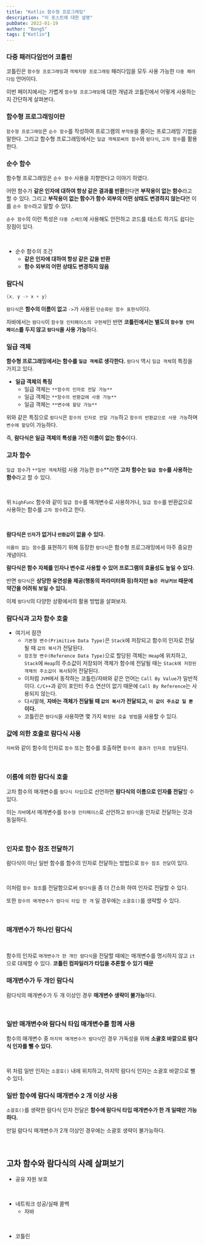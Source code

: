 ```yaml
---
title: "Kotlin 함수형 프로그래밍"
description: "이 포스트에 대한 설명"
pubDate: 2022-01-19
author: "Bong5"
tags: ["Kotlin"]
---
```

### 다중 패러다임언어 코틀린

코틀린은 `함수형 프로그래밍`과 `객체지향 프로그래밍` 패러다임을 모두 사용 가능한 `다중 패러다임` 언어이다.

이번 페이지에서는 가볍게 `함수형 프로그래밍`에 대한 개념과 코틀린에서 어떻게 사용하는지 간단하게 살펴본다.

### 함수형 프로그래밍이란

`함수형 프로그래밍`은 `순수 함수`를 작성하여 프로그램의 `부작용`을 줄이는 프로그래밍 기법을 말한다. 그리고 함수형 프로그래밍에서는 `일급 객체로써의 함수`와 `람다식`, `고차 함수`를 활용한다.

### 순수 함수

함수형 프로그래밍은 `순수 함수` 사용을 지향한다고 이야기 하였다.

어떤 함수가 **같은 인자에 대하여 항상 같은 결과를 반환**한다면 **부작용이 없는 함수**라고 할 수 있다. 그리고 **부작용이 없는 함수가 함수 외부의 어떤 상태도 변경하지 않는다**면 이를 `순수 함수`라고 말할 수 있다.

`순수 함수`의 이런 특성은 `다중 스레드`에 사용해도 안전하고 코드를 테스트 하기도 쉽다는 장점이 있다.

<script src="https://gist.github.com/BongHoLee/96868218966adc60dc7c211775e2ab92.js"></script>
<br>

- 순수 함수의 조건
    - **같은 인자에 대하여 항상 같은 값을 반환**
    - **함수 외부의 어떤 상태도 변경하지 않음**

### 람다식

```kotlin
{x, y -> x + y}
```

`람다식`은 **함수의 이름이 없고** `->`가 사용된 `단순화된 함수 표현식`이다.

자바에서는 `람다식`이 `함수형 인터페이스의 구현체`인 반면 **코틀린에서는 별도의 `함수형 인터페이스`를 두지 않고 `람다식`을 사용 가능**하다.

### 일급 객체

**함수형 프로그래밍에서는 함수를 `일급 객체`로 생각한다.** `람다식` 역시 `일급 객체`의 특징을 가지고 있다.

- **일급 객체의 특징**
    - 일급 객체는 `**함수의 인자로 전달 가능**`
    - 일급 객체는 `**함수의 반환값에 사용 가능**`
    - 일급 객체는 `**변수에 할당 가능**`

위와 같은 특징으로 `람다식`은 `함수의 인자로 전달 가능`하고 `함수의 반환값으로 사용 가능`하며 `변수에 할당`이 가능하다.

즉, **람다식은 일급 객체의 특성을 가진 이름이 없는 함수**이다.

### 고차 함수

`일급 함수`가 `**일반 객체`처럼 사용 가능한 `함수`**라면 **고차 함수는 `일급 함수`를 사용하는 함수**라고 할 수 있다.

<script src="https://gist.github.com/BongHoLee/88c21628cf8bbeeed81419333cd307aa.js"></script>
<br>


위 `highFunc` 함수와 같이 `일급 함수`를 매개변수로 사용하거나, `일급 함수`를 반환값으로 사용하는 함수를 `고차 함수`라고 한다.

<script src="https://gist.github.com/BongHoLee/9bd36c3eac91391f3cf1ad5a537fe495.js"></script>
<br>


**람다식은 `인자`가 없거나 `반환값`이 없을 수 있다.**

`이름이 없는 함수`를 표현하기 위해 등장한 `람다식`은 함수형 프로그래밍에서 아주 중요한 개념이다.

**람다식은 함수 자체를 인자나 변수로 사용할 수 있어 프로그램의 효율성도 높일 수 있다.**

반면 `람다식`은 **상당한 유연성을 제공(행동의 파라미터화 등)하지만 `높은 러닝커브` 때문에 약간을 어려워 보일 수 있다.**

이제 `람다식`의 다양한 상황에서의 활용 방법을 살펴보자.

### 람다식과 고차 함수 호출

- 여기서 잠깐
    - `기본형 변수(Primitive Data Type)`은 `Stack`에 저장되고 함수의 인자로 전달될 때 `값의 복사`가 전달된다.
    - `참조형 변수(Reference Data Type)`으로 할당된 객체는 `Heap`에 위치하고, `Stack`에 `Heap`의 주소값이 저장되어 객체가 함수에 전달될 때는 `Stack에 저장된 객체의 주소값이 복사`되어 전달된다.
    - 이처럼 `JVM`에서 동작하는 코틀린/자바와 같은 언어는 `Call By Value`가 일반적이다. `C/C++`과 같이 포인터 주소 연산이 없기 때문에 `Call By Reference`는 사용되지 않는다.
    - 다시말해, **자바는 객체가 전달될 때 `값의 복사`가 전달되고, `이 값이 주소값 일 뿐`이다.**
    - 코틀린은 `람다식`을 사용하면 몇 가지 `확장된 호출 방법`을 사용할 수 있다.


### 값에 의한 호출로 람다식 사용

`자바`와 같이 함수의 인자로 `함수` 또는 함수를 호출하면 `함수의 결과가 인자로 전달`된다.

<script src="https://gist.github.com/BongHoLee/8c909d9f8f6245a3eadb89cc76deb1fa.js"></script>
<br>


### 이름에 의한 람다식 호출

고차 함수의 매개변수를 `람다식 타입`으로 선언하면 **람다식의 이름으로 인자를 전달**할 수 있다.

이는 `자바`에서 매개변수를 `함수형 인터페이스`로 선언하고 `람다식`을 인자로 전달하는 것과 동일하다.

<script src="https://gist.github.com/BongHoLee/f2f13b71c009a453afeecf5491840b69.js"></script>
<br>


### 인자로 함수 참조 전달하기

람다식이 아닌 일반 함수를 함수의 인자로 전달하는 방법으로 `함수 참조 전달`이 있다.

<script src="https://gist.github.com/BongHoLee/06b6189b5f082ecb5444a236771468ff.js"></script>
<br>

이처럼 `함수 참조`를 전달함으로써 `람다식`을 좀 더 간소화 하여 인자로 전달할 수 있다.

또한 `함수의 매개변수가 람다식 타입 한 개` 일 경우에는 `소괄호()`를 생략할 수 있다.

<script src="https://gist.github.com/BongHoLee/e2f8eba36022da89d95c85a05c666094.js"></script>
<br>

### 매개변수가 하나인 람다식

<script src="https://gist.github.com/BongHoLee/bc3bc8f4f846c7ab7f9468f2e721afdf.js"></script>
<br>

함수의 인자로 `매개변수가 한 개인 람다식`을 전달할 때에는 매개변수를 명시하지 않고 `it`으로 대체할 수 있다. **코틀린 컴파일러가 타입을 추론할 수 있기 때문**

### 매개변수가 두 개인 람다식

람다식의 매개변수가 두 개 이상인 경우 **매개변수 생략이 불가능**하다.

<script src="https://gist.github.com/BongHoLee/e9bb77b5d45717c10a6b07ce6f9598a9.js"></script>
<br>

### 일반 매개변수와 람다식 타입 매개변수를 함께 사용

함수의 매개변수 중 `마지막 매개변수가 람다식`인 경우 가독성을 위해 **소괄호 바깥으로 람다식 인자를 뺄 수 있다.**

<script src="https://gist.github.com/BongHoLee/17baf968363d96348532b31c87c139f3.js"></script>
<br>

위 처럼 일반 인자는 `소괄호()` 내에 위치하고, 마지막 람다식 인자는 소괄호 바깥으로 뺄 수 있다.

### 일반 함수에 람다식 매개변수 2 개 이상 사용

`소괄호()`를 생략한 람다식 인자 전달은 **함수에 람다식 타입 매개변수가 한 개 일때만 가능하다.**

만일 람다식 매개변수가 2개 이상인 경우에는 소괄호 생략이 불가능하다.

<script src="https://gist.github.com/BongHoLee/3ba5e2a1f731cec7d7d9b9b39aed2e20.js"></script>
<br>

## 고차 함수와 람다식의 사례 살펴보기



- 공유 자원 보호

<script src="https://gist.github.com/BongHoLee/8308453f520bd626bfdd3ecd143539e5.js"></script>
<br>

- 네트워크 성공/실패 콜백
    - 자바

<script src="https://gist.github.com/BongHoLee/cd6f7636779fb176aa11e59a0ac2c542.js"></script>
<br>

- 코틀린

<script src="https://gist.github.com/BongHoLee/53031f374bdbeaae1d496ce493a2179a.js"></script>